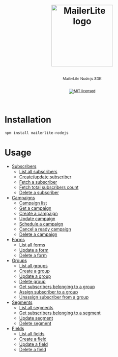 <div align="center">
  <h1>
    <br/>
    <a href="https://www.mailerlite.com"><img src="https://www.mailerlite.com/assets/SEO/mailerlite.png" alt="MailerLite logo" width="200px"/></a>
    <br />
  </h1>
  <sup>
    <br />
    MailerLite Node.js SDK
    <br />
    <br />

[![MIT licensed](https://img.shields.io/badge/license-MIT-blue.svg)](./LICENSE.md)

  </sup>
  <br />
</div>


# Installation

```bash
npm install mailerlite-nodejs
```

# Usage
- [Subscribers](src/modules/subscribers/README.md)
  * [List all subscribers](src/modules/subscribers/README.md#list-all-subscribers)
  * [Create/update subscriber](src/modules/subscribers/README.md#createupdate-subscriber)
  * [Fetch a subscriber](src/modules/subscribers/README.md#fetch-a-subscriber)
  * [Fetch total subscribers count](src/modules/subscribers/README.md#fetch-total-subscribers-count)
  * [Delete a subscriber](src/modules/subscribers/README.md#delete-a-subscriber)
- [Campaigns](src/modules/campaigns/README.md)
    * [Campaign list](src/modules/campaigns/README.md#campaign-list)
    * [Get a campaign](src/modules/campaigns/README.md#get-a-campaign)
    * [Create a campaign](src/modules/campaigns/README.md#create-a-campaign)
    * [Update campaign](src/modules/campaigns/README.md#update-campaign)
    * [Schedule a campaign](src/modules/campaigns/README.md#schedule-a-campaign)
    * [Cancel a ready campaign](src/modules/campaigns/README.md#cancel-a-ready-campaign)
    * [Delete a campaign](src/modules/campaigns/README.md#delete-a-campaign)
- [Forms](src/modules/forms/README.md)
    * [List all forms](src/modules/forms/README.md#list-all-forms)
    * [Update a form](src/modules/forms/README.md#update-a-form)
    * [Delete a form](src/modules/forms/README.md#delete-a-form)
- [Groups](src/modules/groups/README.md)
    * [List all groups](src/modules/groups/README.md#list-all-groups)
    * [Create a group](src/modules/groups/README.md#create-a-group)
    * [Update a group](src/modules/groups/README.md#update-a-group)
    * [Delete group](src/modules/groups/README.md#delete-group)
    * [Get subscribers belonging to a group](src/modules/groups/README.md#get-subscribers-belonging-to-a-group)
    * [Assign subscriber to a group](src/modules/groups/README.md#assign-subscriber-to-a-group)
    * [Unassign subscriber from a group](src/modules/groups/README.md#unassign-subscriber-from-a-group)
- [Segments](src/modules/segments/README.md)
    * [List all segments](src/modules/segments/README.md#list-all-segments)
    * [Get subscribers belonging to a segment](src/modules/segments/README.md#get-subscribers-belonging-to-a-segment)
    * [Update segment](src/modules/segments/README.md#update-segment)
    * [Delete segment](src/modules/segments/README.md#delete-segment)
- [Fields](src/modules/fields/README.md)
    * [List all fields](src/modules/fields/README.md#list-all-fields)
    * [Create a field](src/modules/fields/README.md#create-a-field)
    * [Update a field](src/modules/fields/README.md#update-a-field)
    * [Delete a field](src/modules/fields/README.md#delete-a-field)
